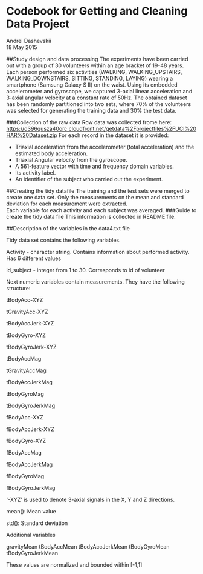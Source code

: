 # Codebook for Getting and Cleaning Data Project
Andrei Dashevskii  
18 May 2015  
 
##Study design and data processing
The experiments have been carried out with a group of 30 volunteers within an age bracket of 19-48 years. Each person performed six activities (WALKING, WALKING_UPSTAIRS, WALKING_DOWNSTAIRS, SITTING, STANDING, LAYING) wearing a smartphone (Samsung Galaxy S II) on the waist. Using its embedded accelerometer and gyroscope, we captured 3-axial linear acceleration and 3-axial angular velocity at a constant rate of 50Hz. The obtained dataset has been randomly partitioned into two sets, where 70% of the volunteers was selected for generating the training data and 30% the test data. 
 

 
###Collection of the raw data
Row data was collected frome here:
https://d396qusza40orc.cloudfront.net/getdata%2Fprojectfiles%2FUCI%20HAR%20Dataset.zip
For each record in the dataset it is provided: 
- Triaxial acceleration from the accelerometer (total acceleration) and the estimated body acceleration. 
- Triaxial Angular velocity from the gyroscope. 
- A 561-feature vector with time and frequency domain variables. 
- Its activity label. 
- An identifier of the subject who carried out the experiment.
 
##Creating the tidy datafile
The training and the test sets were merged to create one data set.
Only the measurements on the mean and standard deviation for each measurement were extracted.  
Each variable for each activity and each subject was averaged.
###Guide to create the tidy data file
This information is collected in README file.

 
##Description of the variables in the data4.txt file

Tidy data set contains the following variables.

Activity - character string. Contains information about performed activity. Has 6 different values

id_subject - integer from 1 to 30. Corresponds to id of volunteer 

Next numeric variables contain measurements. They have the following structure:

tBodyAcc-XYZ

tGravityAcc-XYZ

tBodyAccJerk-XYZ

tBodyGyro-XYZ

tBodyGyroJerk-XYZ

tBodyAccMag

tGravityAccMag

tBodyAccJerkMag

tBodyGyroMag

tBodyGyroJerkMag

fBodyAcc-XYZ

fBodyAccJerk-XYZ

fBodyGyro-XYZ

fBodyAccMag

fBodyAccJerkMag

fBodyGyroMag

fBodyGyroJerkMag

'-XYZ' is used to denote 3-axial signals in the X, Y and Z directions.

mean(): Mean value

std(): Standard deviation

Additional variables

gravityMean
tBodyAccMean
tBodyAccJerkMean
tBodyGyroMean
tBodyGyroJerkMean

These values are normalized and bounded within [-1,1]
 

